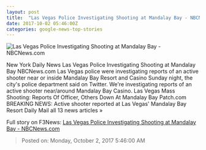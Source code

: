 ```yaml
---
layout: post
title:  "Las Vegas Police Investigating Shooting at Mandalay Bay - NBCNews.com"
date: 2017-10-02 05:46:00Z
categories: google-news-top-stories
---
```


![Las Vegas Police Investigating Shooting at Mandalay Bay - NBCNews.com](https://media2.s-nbcnews.com/j/newscms/2017_40/2174606/171002-vegas-shooting-rd-230a_ed9b94c1465970f2661b9c141ad88d05.nbcnews-fp-1200-630.jpg)

New York Daily News Las Vegas Police Investigating Shooting at Mandalay Bay NBCNews.com Las Vegas police were investigating reports of an active shooter near or inside Mandalay Bay Resort and Casino Sunday night, the city's police department said on Twitter. We're investigating reports of an active shooter near/around Mandalay Bay Casino. Las Vegas Mass Shooting: Reports Of Officer, Others Down At Mandalay Bay Patch.com BREAKING NEWS: Active shooter reported at Las Vegas' Mandalay Bay Resort Daily Mail all 13 news articles »


Full story on F3News: [Las Vegas Police Investigating Shooting at Mandalay Bay - NBCNews.com](http://www.f3nws.com/n/FNaPbE)

> Posted on: Monday, October 2, 2017 5:46:00 AM

